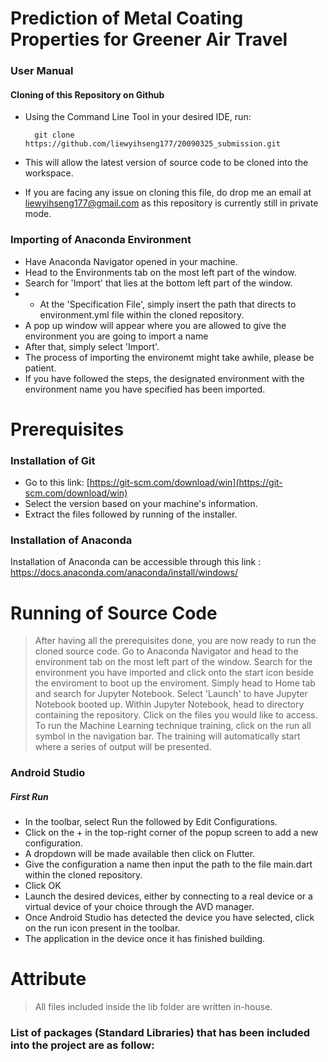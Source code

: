 # Prediction of Metal Coating Properties for Greener Air Travel


### User Manual
#### Cloning of this Repository on Github
* Using the Command Line Tool in your desired IDE, run:

		git clone https://github.com/liewyihseng177/20090325_submission.git
* This will allow the latest version of source code to be cloned into the workspace.
* If you are facing any issue on cloning this file, do drop me an email at liewyihseng177@gmail.com as this repository is currently still in private mode.

### Importing of Anaconda Environment
* Have Anaconda Navigator opened in your machine.
* Head to the Environments tab on the most left part of the window.
* Search for 'Import' that lies at the bottom left part of the window.
* * At the 'Specification File', simply insert the path that directs to environment.yml file within the cloned repository.
* A pop up window will appear where you are allowed to give the environment you are going to import a name
* After that, simply select 'Import'.
* The process of importing the environemt might take awhile, please be patient.
* If you have followed the steps, the designated environment with the environment name you have specified has been imported.


# Prerequisites
### Installation of  Git
* Go to this link:
[https://git-scm.com/download/win](https://git-scm.com/download/win)
* Select the version based on your machine's information.
* Extract the files followed by running of the installer.


### Installation of Anaconda
Installation of Anaconda can be accessible through this link :
https://docs.anaconda.com/anaconda/install/windows/


# Running of Source Code
>After having all the prerequisites done, you are now ready to run the cloned source code.
>Go to Anaconda Navigator and head to the environment tab on the most left part of the window.
>Search for the environment you have imported and click onto the start icon beside the enviroment to boot up the enviroment.
>Simply head to Home tab and search for Jupyter Notebook.
>Select 'Launch' to have Jupyter Notebook booted up.
>Within Jupyter Notebook, head to directory containing the repository.
>Click on the files you would like to access.
>To run the Machine Learning technique training, click on the run all symbol in the navigation bar.
>The training will automatically start where a series of output will be presented. 

### Android Studio
##### First Run
* In the toolbar, select Run the followed by Edit Configurations.
* Click on the + in the top-right corner of the popup screen to add a new configuration.
* A dropdown will be made available then click on Flutter.
* Give the configuration a name then input the path to the file main.dart within the cloned repository.
* Click OK
* Launch the desired devices, either by connecting to a real device or a virtual device of your choice through the AVD manager.
* Once Android Studio has detected the device you have selected, click on the run icon present in the toolbar.
* The application in the device once it has finished building. 

# Attribute
> All files included inside the lib folder are written in-house.
### List of packages (Standard Libraries) that has been included into the project are as follow:
